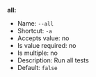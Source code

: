 **all:**

* Name: `--all`
* Shortcut: `-a`
* Accepts value: no
* Is value required: no
* Is multiple: no
* Description: Run all tests
* Default: `false`